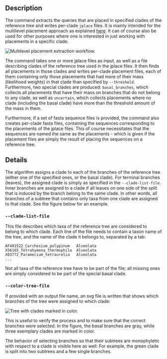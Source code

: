 ## Description

The command extracts the queries that are placed in specified clades of the reference tree and writes per-clade `jplace` files. It is mainly intended for the multilevel placement approach as explained [here](https://doi.org/10.1093/bioinformatics/bty767). It can of course also be used for other purposes where one is interested in just working with placements in a specific clade.

![Multilevel placement extraction workflow.](https://github.com/lczech/gappa/blob/master/doc/png/workflow_multilevel.png?raw=true)

The command takes one or more jplace files as input, as well as a file describing clades of the reference tree used in the jplace files.
It then finds all placements in those clades and writes per-clade placement files, each of them containing only those placements that had more of their mass (likelihood weights) in that clade than specified by `--threshold`.
Furthermore, two special clades are produced: `basal_branches`, which collects all placements that have their mass on branches that do not belong to any clade, as well as `uncertain`, which collects placements where no clade (including the basal clade) have more than the threshold amount of the mass in them.

Furthermore, if a set of fasta sequence files is provided, the command also creates per-clade fasta files, containing the sequences corresponding to the placements of the jplace files.
This of course necessitates that the sequences are named the same as the placements - which is given if the placement files are simply the result of placing the sequences on a reference tree.

## Details

The algorithm assigns a clade to each of the branches of the reference tree (either one of the specified ones, or the basal clade).
For terminal branches (leaves), the assigned clade is simply as specified in the `--clade-list-file`.
Inner branches are assigned to a clade if all leaves on one side of the split that is induced by the branch belong to the same clade.
In other words, all branches of a subtree that contains only taxa from one clade are assigned to that clade.
See the figure below for an example.

### `--clade-list-file`

This file describes which taxa of the reference tree are considered to belong to which clade.
Each line of the file needs to contain a taxon name of the tree, and the name of the clade it belongs to, separated by a tab:

    AF401522_Carchesium_polypinum	Alveolata
    X56165_Tetrahymena_thermophila	Alveolata
    X03772_Paramecium_tetraurelia	Alveolata
    ...

Not all taxa of the reference tree have to be part of the file; all missing ones are simply considered to be part of the special basal clade.

### `--color-tree-file`

If provided with an output file name, an svg file is written that shows which branches of the tree were assigned to which clade:

![Tree with clades marked in color.](https://github.com/lczech/gappa/blob/master/doc/png/prepare_extract.png?raw=true)

This is useful to verify the process and to make sure that the correct branches were selected.
In the figure, the basal branches are gray, while three exemplary clades are marked in color.

The behavior of selecting branches so that their subtrees are monophyletic with respect to a clade is visible here as well: For example, the green clade is split into two subtrees and a few single branches.
